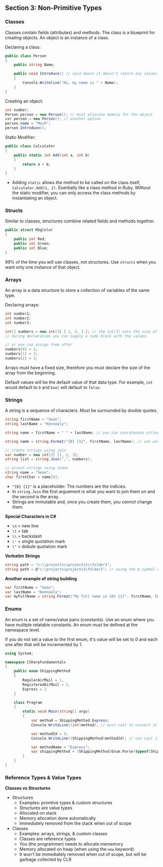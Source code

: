 ## **Section 3: Non-Primitive Types**

### **Classes**

Classes contain fields (attributes) and methods. The class is a blueprint for creating objects. An object is an instance of a class.

Declaring a class: 
```csharp
public class Person 
{
    public string Name;

    public void Introduce() // void means it doesn't return any values
    {
        Console.Writeline("Hi, my name is " + Name);
    }
}
```

Creating an object:
```csharp
int number;
Person person = new Person(); // must allocate memory for the object
var person = new Person(); // another option
person.name = "Mosh";
person.Introduce();
```

Static Modifier:
```csharp
public class Calculator 
{
    public static int Add(int a, int b)
    {
        return a + b;
    }
}
```
* Adding `static` allows the method to be called on the class itself, `Calculator.Add(1, 2)`. Esentially like a class method in Ruby. Without the static modifier, you can only access the class methods by instantiating an object. 

### **Structs**

Similar to classes, structures combine related fields and methods together.
```csharp
public struct RbgColor
{
    public int Red;
    public int Green;
    public int Blue;
}
```

99% of the time you will use classes, not structures. Use `structs` when you want only one instance of that object.

### **Arrays**

An array is a data structure to store a collection of variables of the same type. 

Declaring arrays:
```csharp
int number1;
int number2;
int number3;

int[] numbers = new int[3] { 1, 2, 3 }; // the int[3] sets the size of the array
// during declaration you can supply a code block with the values.

// or you can assign them after
numbers[0] = 1;
numbers[1] = 2;
numbers[2] = 3;
```

Arrays must have a fixed size, therefore you must declare the size of the array from the beginning.

Default values will be the default value of that data type. For example, `int` would default to `0` and `bool` will default to `false`.

### **Strings**

A string is a sequence of characters. Must be surrounded by double quotes.
```csharp
string firstName = "Sean";
string lastName = "Kennealy";

string name = firstName + " " + lastName; // you can concatenate strings too

string name = string.Format("{0} {1}", firstName, lastName); // can use the format static method on the string class

// create strings using join
var number = new int[3] {1, 2, 3};
string list = string.Join(",", numbers);

// access strings using index
string name = "Sean";
char firstChar = name[0];
```
* `"{0} {1}"` is a placeholder. The numbers are the indicies.
* In `string.Join` the first arguement is what you want to join them on and the second is the array.
* Strings are immutable and, once you create them, you *cannot* change them.

**Special Characters in C#**
* `\n` = new line
* `\t` = tab
* `\\` = backslash
* `\'` = single quotation mark
* `\"` = dobule quotation mark

**Verbatim Strings**
```csharp
string path = "c:\\projects\\projects1\\folder1";
string path = @"c:\projects\projects1\folder1"; // using the @ sybmol will allow for a verbatim string or stirng literal
```

**Another example of string building**
```csharp
var firstName = "Sean";
var lastName = "Kennealy";
var myFullName = string.Format("My full name is {0} {1}", firstName, lastName);
```

### **Enums**

An enum is a set of name/value pairs (constants). Use an enum where you have mulitple relatable constants. An enum must be defined at the namespace level.

If you do not set a value to the first enum, it's value will be set to 0 and each one after that will be incremented by 1.

```csharp
using System;

namespace CSharpFundamentals
{
    public enum ShippingMethod
    {
        RegularAirMail = 1,
        RegisteredAirMail = 2,
        Express = 3
    }

    class Program
    {
        static void Main(string[] args)
        {
            var method = ShippingMethod.Express;
            Console.WriteLine((int)method); // must cast to convert it to an integer

            var methodId = 3;
            Console.WriteLine((ShippingMethod)methodId); // can cast it to a shipping method and will return "Express"

            var methodName = "Express";
            var shippingMethod = (ShippingMethod)Enum.Parse(typeof(ShippingMethod), methodName);
        }
    }
}
```

### **Reference Types & Value Types**

**Classes vs Structures**
* Structures
    * Examples: primitive types & custom structures
    * Structures are value types
    * Allocated on stack
    * Memory allocation done automatically
    * Immediately removed from the stack when out of scope
* Classes
    * Examples: arrays, strings, & custom classes
    * Classes are reference types
    * You (the programmer) needs to allocate mememory
    * Memory allocated on heap (when using the `new` keyword)
    * It won't be immediately removed when out of scope, but will be garbage collected by CLR 

